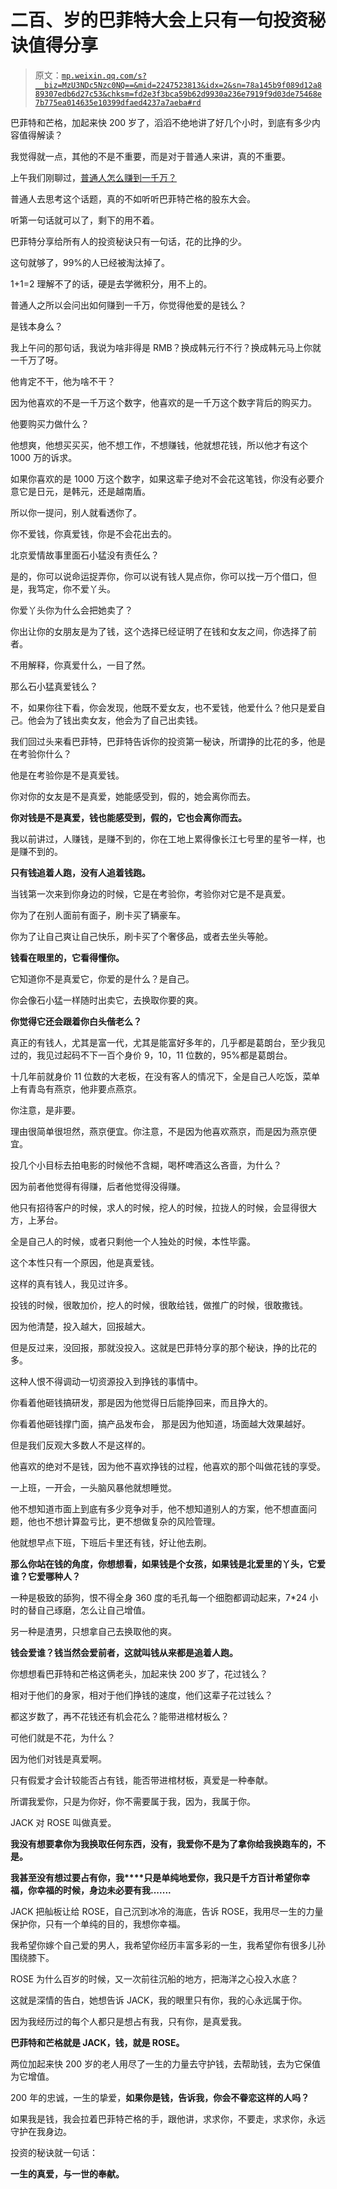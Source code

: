 # 二百、岁的巴菲特大会上只有一句投资秘诀值得分享

> 原文：[`mp.weixin.qq.com/s?__biz=MzU3NDc5Nzc0NQ==&mid=2247523813&idx=2&sn=78a145b9f089d12a889307edb6d27c53&chksm=fd2e3f3bca59b62d9930a236e7919f9d03de75468e7b775ea014635e10399dfaed4237a7aeba#rd`](http://mp.weixin.qq.com/s?__biz=MzU3NDc5Nzc0NQ==&mid=2247523813&idx=2&sn=78a145b9f089d12a889307edb6d27c53&chksm=fd2e3f3bca59b62d9930a236e7919f9d03de75468e7b775ea014635e10399dfaed4237a7aeba#rd)

巴菲特和芒格，加起来快 200 岁了，滔滔不绝地讲了好几个小时，到底有多少内容值得解读？

我觉得就一点，其他的不是不重要，而是对于普通人来讲，真的不重要。

上午我们刚聊过，[普通人怎么赚到一千万？](http://mp.weixin.qq.com/s?__biz=MzU0MjYwNDU2Mw==&mid=2247510710&idx=2&sn=67aa2aa7b1dc07ce7b5d41496cbd4227&chksm=fb1ac6cacc6d4fdcec654e78a90ac4a8045a02d4aa89b70521501d23164a61620cac50265122&scene=21#wechat_redirect)

普通人去思考这个话题，真的不如听听巴菲特芒格的股东大会。

听第一句话就可以了，剩下的用不着。

巴菲特分享给所有人的投资秘诀只有一句话，花的比挣的少。

这句就够了，99%的人已经被淘汰掉了。

1+1=2 理解不了的话，硬是去学微积分，用不上的。

普通人之所以会问出如何赚到一千万，你觉得他爱的是钱么？

是钱本身么？

我上午问的那句话，我说为啥非得是 RMB？换成韩元行不行？换成韩元马上你就一千万了呀。

他肯定不干，他为啥不干？

因为他喜欢的不是一千万这个数字，他喜欢的是一千万这个数字背后的购买力。

他要购买力做什么？

他想爽，他想买买买，他不想工作，不想赚钱，他就想花钱，所以他才有这个 1000 万的诉求。

如果你喜欢的是 1000 万这个数字，如果这辈子绝对不会花这笔钱，你没有必要介意它是日元，是韩元，还是越南盾。

所以你一提问，别人就看透你了。

你不爱钱，你真爱钱，你是不会花出去的。

北京爱情故事里面石小猛没有责任么？

是的，你可以说命运捉弄你，你可以说有钱人晃点你，你可以找一万个借口，但是，我笃定，你不爱丫头。

你爱丫头你为什么会把她卖了？

你出让你的女朋友是为了钱，这个选择已经证明了在钱和女友之间，你选择了前者。

不用解释，你真爱什么，一目了然。

那么石小猛真爱钱么？

不，如果你往下看，你会发现，他既不爱女友，也不爱钱，他爱什么？他只是爱自己。他会为了钱出卖女友，他会为了自己出卖钱。

我们回过头来看巴菲特，巴菲特告诉你的投资第一秘诀，所谓挣的比花的多，他是在考验你什么？

他是在考验你是不是真爱钱。

你对你的女友是不是真爱，她能感受到，假的，她会离你而去。

**你对钱是不是真爱，钱也能感受到，假的，它也会离你而去。**

我以前讲过，人赚钱，是赚不到的，你在工地上累得像长江七号里的星爷一样，也是赚不到的。

**只有钱追着人跑，没有人追着钱跑。**

当钱第一次来到你身边的时候，它是在考验你，考验你对它是不是真爱。

你为了在别人面前有面子，刷卡买了辆豪车。

你为了让自己爽让自己快乐，刷卡买了个奢侈品，或者去坐头等舱。

**钱看在眼里的，它看得懂你。**

它知道你不是真爱它，你爱的是什么？是自己。

你会像石小猛一样随时出卖它，去换取你要的爽。

**你觉得它还会跟着你白头偕老么？** 

真正的有钱人，尤其是富一代，尤其是能富好多年的，几乎都是葛朗台，至少我见过的，我见过起码不下一百个身价 9，10，11 位数的，95%都是葛朗台。

十几年前就身价 11 位数的大老板，在没有客人的情况下，全是自己人吃饭，菜单上有青岛有燕京，他非要点燕京。

你注意，是非要。

理由很简单很坦然，燕京便宜。你注意，不是因为他喜欢燕京，而是因为燕京便宜。

投几个小目标去拍电影的时候他不含糊，喝杯啤酒这么吝啬，为什么？

因为前者他觉得有得赚，后者他觉得没得赚。

他只有招待客户的时候，求人的时候，挖人的时候，拉拢人的时候，会显得很大方，上茅台。

全是自己人的时候，或者只剩他一个人独处的时候，本性毕露。

这个本性只有一个原因，他是真爱钱。

这样的真有钱人，我见过许多。

投钱的时候，很敢加价，挖人的时候，很敢给钱，做推广的时候，很敢撒钱。

因为他清楚，投入越大，回报越大。

但是反过来，没回报，那就没投入。这就是巴菲特分享的那个秘诀，挣的比花的多。

这种人恨不得调动一切资源投入到挣钱的事情中。

你看着他砸钱搞研发，那是因为他觉得日后能挣回来，而且挣大的。

你看着他砸钱撑门面，搞产品发布会， 那是因为他知道，场面越大效果越好。

但是我们反观大多数人不是这样的。

他喜欢的绝对不是钱，因为他不喜欢挣钱的过程，他喜欢的那个叫做花钱的享受。

一上班，一开会，一头脑风暴他就想睡觉。

他不想知道市面上到底有多少竞争对手，他不想知道别人的方案，他不想直面问题，他也不想计算盈亏比，更不想做复杂的风险管理。

他就想早点下班，下班后卡里还有钱，好让他去刷。

**那么你站在钱的角度，你想想看，如果钱是个女孩，如果钱是北爱里的丫头，它爱谁？它爱哪种人？**

一种是极致的舔狗，恨不得全身 360 度的毛孔每一个细胞都调动起来，7*24 小时的替自己琢磨，怎么让自己增值。

另一种是渣男，只想拿自己去换取他的爽。

**钱会爱谁？钱当然会爱前者，这就叫钱从来都是追着人跑。** 

你想想看巴菲特和芒格这俩老头，加起来快 200 岁了，花过钱么？

相对于他们的身家，相对于他们挣钱的速度，他们这辈子花过钱么？

都这岁数了，再不花钱还有机会花么？能带进棺材板么？

可他们就是不花，为什么？

因为他们对钱是真爱啊。

只有假爱才会计较能否占有钱，能否带进棺材板，真爱是一种奉献。

所谓我爱你，只是为你好，你不需要属于我，因为，我属于你。

JACK 对 ROSE 叫做真爱。

**我没有想要拿你为我换取任何东西，没有，我爱你不是为了拿你给我换跑车的，不是。** 

**我甚至没有想过要占有你，我****只是单纯地爱你，我只是千方百计希望你幸福，你幸福的时候，身边未必要有我.......**

JACK 把舢板让给 ROSE，自己沉到冰冷的海底，告诉 ROSE，我用尽一生的力量保护你，只有一个单纯的目的，我想你幸福。

我希望你嫁个自己爱的男人，我希望你经历丰富多彩的一生，我希望你有很多儿孙围绕膝下。

ROSE 为什么百岁的时候，又一次前往沉船的地方，把海洋之心投入水底？

这就是深情的告白，她想告诉 JACK，我的眼里只有你，我的心永远属于你。

因为我经历过的每个人都只是想占有我，只有你，是真爱我。

**巴菲特和芒格就是 JACK，钱，就是 ROSE。**

两位加起来快 200 岁的老人用尽了一生的力量去守护钱，去帮助钱，去为它保值为它增值。

200 年的忠诚，一生的挚爱，**如果你是钱，告诉我，你会不眷恋这样的人吗？**

如果我是钱，我会拉着巴菲特芒格的手，跟他讲，求求你，不要走，求求你，永远守护在我身边。

投资的秘诀就一句话：

**一生的真爱，与一世的奉献。**